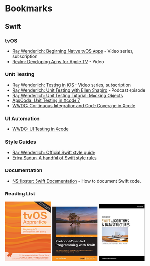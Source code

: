 # Bookmarks

## Swift

### tvOS

* [Ray Wenderlich: Beginning Native tvOS Apps](http://www.raywenderlich.com/120190/video-tutorial-beginning-native-tvos-apps-series-introduction) - Video series, subscription
* [Realm: Developing Apps for Apple TV](https://realm.io/news/sally-shepard-developing-for-apple-tv/) - Video

### Unit Testing

* [Ray Wenderlich: Testing in iOS](http://www.raywenderlich.com/118547/video-tutorial-testing-in-ios-series-introduction) - Video series, subscription
* [Ray Wenderlich: Unit Testing with Ellen Shapiro](http://www.raywenderlich.com/91410/unit-testing-ellen-shapiro-podcast-s02-e10) - Podcast episode
* [Ray Wenderlich: Unit Testing Tutorial: Mocking Objects](http://www.raywenderlich.com/101306/unit-testing-tutorial-mocking-objects)
* [AppCoda: Unit Testing in Xcode 7](http://www.appcoda.com/unit-testing-swift/)
* [WWDC: Continuous Integration and Code Coverage in Xcode](https://developer.apple.com/videos/play/wwdc2015/410/)

### UI Automation

* [WWDC: UI Testing in Xcode](https://developer.apple.com/videos/play/wwdc2015/406/)

### Style Guides

* [Ray Wenderlich: Official Swift style guide](https://github.com/raywenderlich/swift-style-guide)
* [Erica Sadun: A handful of Swift style rules](http://ericasadun.com/2015/11/17/a-handful-of-swift-style-rules-swiftlang/)

### Documentation

* [NSHipster: Swift Documentation](http://nshipster.com/swift-documentation/) - How to document Swift code.

### Reading List

[<img src="/tvos.png"  width="150" >](http://www.raywenderlich.com/store/tvos-apprentice) [<img src="/protocolOriented.jpeg" width="150">](http://www.amazon.com/Protocol-Oriented-Programming-Swift-Jon-Hoffman-ebook/dp/B01BDQK5GS/) [<img src="/algorithms.jpg" width="150">](http://shop.waynewbishop.com/products/swift-algorithms-book)
